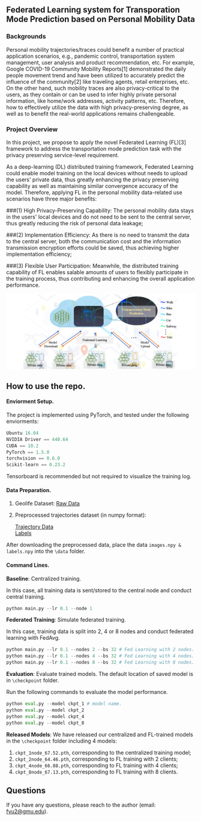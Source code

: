 ## Federated Learning system for Transporation Mode Prediction based on Personal Mobility Data

### Backgrounds 

Personal mobility trajectories/traces could benefit a number of practical application scenarios, e.g., pandemic control, transportation system management, user analysis and product recommendation, etc. For example, 
Google COVID-19 Community Mobility Reports[1] demonstrated the daily people movement trend and have been utilized to accurately predict the influence of the community[2] like traveling agents, retail enterprises, etc. 
On the other hand, such mobility traces are also privacy-critical to the users, as they contain or can be used to infer highly private personal information, like home/work addresses, activity patterns, etc.
Therefore, how to effectively utilize the data with high privacy-preserving degree, as well as to benefit the real-world applications remains challengeable.

### Project Overview

In this project, we propose to apply the novel Federated Learning (FL)[3] framework to address the transportation mode prediction task with the privacy preserving service-level requirement. 
   
As a deep-learning (DL) distributed training framework, Federated Learning could enable model training on the local devices without needs to upload the users' private data, thus greatly enhancing the privacy preserving capability as well as maintaining similar convergence accuracy of the model.
    Therefore, applying FL in the personal mobility data-related use scenarios have three major benefits:

###(1) High Privacy-Preserving Capability: The personal mobility data stays in the users' local devices and do not need to be sent to the central server, thus greatly reducing the risk of personal data leakage;

###(2) Implementation Efficiency: As there is no need to transmit the data to the central server, both the communication cost and the information transmission encryption efforts could be saved, thus achieving higher implementation efficiency;

###(3) Flexible User Participation: Meanwhile, the distributed training capability of FL enables salable amounts of users to flexibly participate in the training process, thus contributing and enhancing the overall application performance.

![alt text](https://github.com/Mrxiaoyuer/Hackthon-GMU/blob/main/system.png?raw=true)


## How to use the repo.

#### Enviorment Setup.

The project is implemented using PyTorch, and tested under the following enviorments:
```python
Ubuntu 16.04
NVIDIA Driver == 440.64
CUDA == 10.2
PyTorch == 1.5.0
torchvision == 0.6.0
Scikit-learn == 0.23.2
```
Tensorboard is recommended but not required to visualize the training log.

#### Data Preparation.

1. Geolife Dataset: [Raw Data](https://www.microsoft.com/en-us/download/confirmation.aspx?id=52367)

2. Preprocessed trajectories dataset (in numpy format): 
    
    [Trajectory Data](https://drive.google.com/file/d/1rrGlzBsVu_sHs9n1K7OhB-jXkW8LCHNk/view?usp=sharing)   
    [Labels](https://drive.google.com/file/d/1vlGWDen3JP3sdIuJqzeA4AQNh9YprnDq/view?usp=sharing)

After downloading the preprocessed data, place the data `images.npy & labels.npy` into the `\data` folder.

 #### Command Lines.

**Baseline**: Centralized training. 

In this case, all training data is sent/stored to the central node and conduct central training.

```python
python main.py --lr 0.1 --node 1
```

 **Federated Training**: Simulate federated training. 

In this case, training data is split into 2, 4 or 8 nodes and conduct federated learning with FedAvg.
```python
python main.py --lr 0.1 --nodes 2 --bs 32 # Fed Learning with 2 nodes.
python main.py --lr 0.1 --nodes 4 --bs 32 # Fed Learning with 4 nodes.
python main.py --lr 0.1 --nodes 8 --bs 32 # Fed Learning with 8 nodes.
```
**Evaluation**: Evaluate trained models. The default location of saved model is in `\checkpoint` folder.  

Run the following commands to evaluate the model performance.
```python
python eval.py --model ckpt_1 # model name.
python eval.py --model ckpt_2
python eval.py --model ckpt_4
python eval.py --model ckpt_8
```



**Released Models**: We have released our centralized and FL-trained models in the `\checkpoint` folder including 4 models: 
1. `ckpt_1node_67.52.pth`, corresponding to the centralized training model;
2. `ckpt_2node_64.46.pth`,  corresponding to FL training with 2 clients;
3. `ckpt_4node_66.88.pth`,  corresponding to FL training with 4 clients;
4. `ckpt_8node_67.13.pth`,  corresponding to FL training with 8 clients.


## Questions
If you have any questions, please reach to the author (email: fyu2@gmu.edu).

